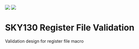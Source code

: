 ![](../../workflows/gds/badge.svg) ![](../../workflows/docs/badge.svg)

# SKY130 Register File Validation

Validation design for register file macro

